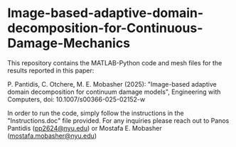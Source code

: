 # Image-based-adaptive-domain-decomposition-for-Continuous-Damage-Mechanics

This repository contains the MATLAB-Python code and mesh files for the results reported in this paper:

P. Pantidis, C. Otchere, M. E. Mobasher (2025): "Image-based adaptive domain decomposition for continuum damage models", Engineering with Computers, doi: 10.1007/s00366-025-02152-w

In order to run the code, simply follow the instructions in the "Instructions.doc" file provided. For any inquiries please reach out to Panos Pantidis (pp2624@nyu.edu) or Mostafa E. Mobasher (mostafa.mobasher@nyu.edu)




